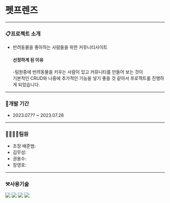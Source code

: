 # 펫프렌즈
-----


### 📋프로젝트 소개
- 반려동물을 좋아하는 사람들을 위한 커뮤니티사이트
   
   #### 선정하게 된 이유
  -팀원중에 반려동물을 키우는 사람이 있고 커뮤니티를 만들어 보는 것이</br>
  기본적인 CRUD와 나중에 추가적인 기능을 넣기 좋을 것 같아서 프로젝트를 진행하게 되었습니다.

---------


### 📅개발 기간
- 2023.07.?? ~ 2023.07.28

----------


### 👨‍👨‍👦‍👦팀원
- 조장 배준범:
- 김무성:
- 권용수:
- 장영호:


---------

### ⚒사용기술
<img src="https://img.shields.io/badge/javascript-F7DF1E?style=for-the-badge&logo=javascript&logoColor=black"> <img src="https://img.shields.io/badge/node.js-339933?style=for-the-badge&logo=nodedotjs&logoColor=white"> <img src="https://img.shields.io/badge/react-61DAFB?style=for-the-badge&logo=react&logoColor=black"> <img src="https://img.shields.io/badge/mysql-4479A1?style=for-the-badge&logo=mysql&logoColor=white">







